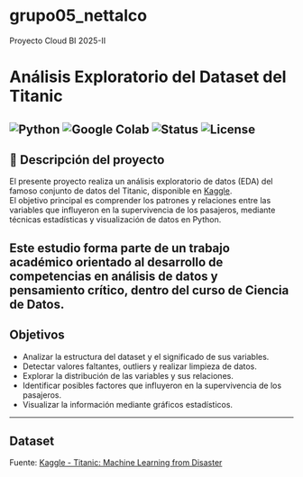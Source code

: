 # grupo05_nettalco
Proyecto Cloud BI 2025-II
# Análisis Exploratorio del Dataset del Titanic
![Python](https://img.shields.io/badge/Made%20with-Python-3776AB?logo=python&logoColor=white)
![Google Colab](https://img.shields.io/badge/Google%20Colab-Notebook-F9AB00?logo=googlecolab&logoColor=white)
![Status](https://img.shields.io/badge/Estado-En%20Desarrollo-blue)
![License](https://img.shields.io/badge/Licencia-Acad%C3%A9mica-green)
---
## 📖 Descripción del proyecto
El presente proyecto realiza un análisis exploratorio de datos (EDA) del famoso conjunto de datos del Titanic, disponible en [Kaggle](https://www.kaggle.com/c/titanic).  
El objetivo principal es comprender los patrones y relaciones entre las variables que influyeron en la supervivencia de los pasajeros, mediante técnicas estadísticas y visualización de datos en Python.

Este estudio forma parte de un trabajo académico orientado al desarrollo de competencias en análisis de datos y pensamiento crítico, dentro del curso de Ciencia de Datos.
---
##  Objetivos

- Analizar la estructura del dataset y el significado de sus variables.  
- Detectar valores faltantes, outliers y realizar limpieza de datos.  
- Explorar la distribución de las variables y sus relaciones.  
- Identificar posibles factores que influyeron en la supervivencia de los pasajeros.  
- Visualizar la información mediante gráficos estadísticos.  
---
## Dataset
Fuente: [Kaggle - Titanic: Machine Learning from Disaster](https://www.kaggle.com/c/titanic)


